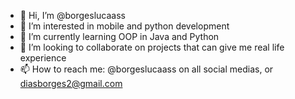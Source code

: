 - 👋 Hi, I’m @borgeslucaass
- 👀 I’m interested in mobile and python development
- 🌱 I’m currently learning OOP in Java and Python
- 💞️ I’m looking to collaborate on projects that can give me real life experience
- 📫 How to reach me: @borgeslucaass on all social medias, or diasborges2@gmail.com

<!---
borgeslucaass/borgeslucaass is a ✨ special ✨ repository because its `README.md` (this file) appears on your GitHub profile.
You can click the Preview link to take a look at your changes.
--->

